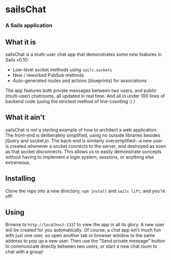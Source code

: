 # sailsChat

### A Sails application

## What it is

sailsChat is a multi-user chat app that demonstrates some new features in Sails v0.10:

* Low-level socket methods using `sails.sockets`
* New / reworked PubSub methods
* Auto-generated routes and actions (blueprints) for associations

The app features both private messages between two users, and public (multi-user) chatrooms, all updated in real time.  And all in under 100 lines of backend code (using the strictest method of line-counting :) )

## What it ain't
sailsChat is *not* a sterling example of how to architect a web application.  The front-end is deliberately simplified, using no outside libraries besides jQuery and socket.io.  The back-end is similarly oversimplified--a new user is created whenever a socket connects to the server, and destroyed as soon as that socket disconnects.  This allows us to easily demonstrate concepts without having to implement a login system, sessions, or anything else extraneous.

## Installing
Clone the repo into a new directory, `npm install` and `sails lift`, and you're off!

## Using

Browse to `http://localhost:1337` to view the app in all its glory.  A new user will be created for you automatically.  Of course, a chat app isn't much fun with just one user, so open another tab or browser window to the same address to pop up a new user.  Then use the "Send private message" button to communicate directly between two users, or start a new chat room to chat with a group!

